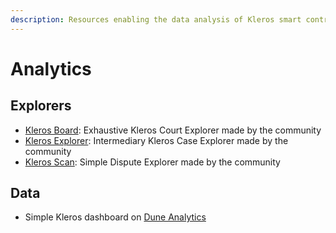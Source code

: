 ```yaml
---
description: Resources enabling the data analysis of Kleros smart contracts
---
```


# Analytics

## Explorers

* [Kleros Board](http://klerosboard.com/): Exhaustive Kleros Court Explorer made by the community
* [Kleros Explorer](https://klerosexplorer.com/): Intermediary Kleros Case Explorer made by the community
* [Kleros Scan](http://kleroscan.com/): Simple Dispute Explorer made by the community

## Data

* Simple Kleros dashboard on [Dune Analytics](https://duneanalytics.com/tianqi/kleros-a-decentralized-disputes-resolution-protocal)

